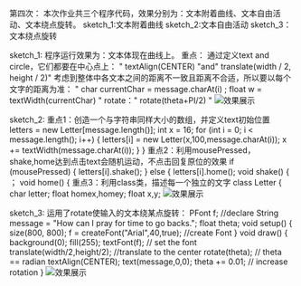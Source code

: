 第四次：
本次作业共三个程序代码，效果分别为：文本附着曲线、文本自由活动、文本绕点旋转。
sketch_1:文本附着曲线
sketch_2:文本自由活动
sketch_3：文本绕点旋转

sketch_1:
程序运行效果为：文本体现在曲线上。
重点： 
通过定义text and circle，它们都要在中心点上：
" textAlign(CENTER) "and" translate(width / 2, height / 2)" 
考虑到整体中各文本之间的距离不一致且距离不合适，所以要以每个文字的距离为准：
" char currentChar = message.charAt(i) ; float w = textWidth(currentChar) " rotate：" rotate(theta+PI/2) "
![效果展示](https://user-images.githubusercontent.com/90589652/138054383-25bfb62a-15f2-4555-adf7-9c564c93e208.jpg)

sketch_2:
重点1：创造一个与字符串同样大小的数组，并定义text初始位置 letters = new Letter[message.length()]; int x = 16; for (int i = 0; i < message.length(); i++) { letters[i] = new Letter(x,100,message.charAt(i)); x += textWidth(message.charAt(i)); } }
重点2：利用mousePressed，shake,home达到点击text会随机运动，不点击回复原位的效果 if (mousePressed) { letters[i].shake(); } else { letters[i].home();
void shake() { ； void home() {
重点3：利用class类，描述每一个独立的文字 class Letter { char letter; float homex,homey; float x,y;
![效果展示](https://user-images.githubusercontent.com/90589652/138054151-bc9fc88a-febf-49ee-9823-939033335e83.jpg)

sketch_3:
运用了rotate使输入的文本绕某点旋转：
PFont f;      //declare
String message = "How can I pray for time to go backs.";
float theta;
void setup() {
  size(800, 800);
  f = createFont("Arial",40,true);      //create Font
}
void draw() {
  background(0);
  fill(255);
  textFont(f);                  // set the font
  translate(width/2,height/2);  //translate to the center
  rotate(theta);                // theta == radian 
  textAlign(CENTER);
  text(message,0,0);
  theta += 0.01;                // increase rotation
}
![效果展示](https://user-images.githubusercontent.com/90589652/138056927-d09e187d-83e9-4cfa-a0e4-f600ef88186d.jpg)


